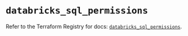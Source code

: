 # `databricks_sql_permissions`

Refer to the Terraform Registry for docs: [`databricks_sql_permissions`](https://registry.terraform.io/providers/databricks/databricks/1.36.1/docs/resources/sql_permissions).
